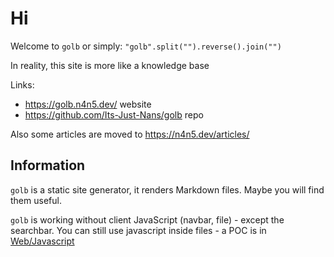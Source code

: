 <!--
Created by Its-Just-Nans - https://github.com/Its-Just-Nans
Copyright Its-Just-Nans
--->

# Hi

Welcome to `golb` or simply: `"golb".split("").reverse().join("")`

In reality, this site is more like a knowledge base

Links:

- <https://golb.n4n5.dev/> website
- <https://github.com/Its-Just-Nans/golb> repo

Also some articles are moved to <https://n4n5.dev/articles/>

## Information

`golb` is a static site generator, it renders Markdown files. Maybe you will find them useful.

`golb` is working without client JavaScript (navbar, file) - except the searchbar. You can still use javascript inside files - a POC is in [Web/Javascript](https://golb.n4n5.dev/js)
